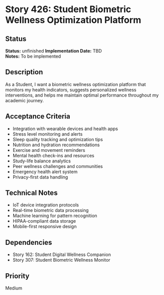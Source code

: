 # Story 426: Student Biometric Wellness Optimization Platform

## Status
**Status:** unfinished
**Implementation Date:** TBD  
**Notes:** To be implemented

## Description
As a Student, I want a biometric wellness optimization platform that monitors my health indicators, suggests personalized wellness interventions, and helps me maintain optimal performance throughout my academic journey.

## Acceptance Criteria
- Integration with wearable devices and health apps
- Stress level monitoring and alerts
- Sleep quality tracking and optimization tips
- Nutrition and hydration recommendations
- Exercise and movement reminders
- Mental health check-ins and resources
- Study-life balance analytics
- Peer wellness challenges and communities
- Emergency health alert system
- Privacy-first data handling

## Technical Notes
- IoT device integration protocols
- Real-time biometric data processing
- Machine learning for pattern recognition
- HIPAA-compliant data storage
- Mobile-first responsive design

## Dependencies
- Story 162: Student Digital Wellness Companion
- Story 307: Student Biometric Wellness Monitor

## Priority
Medium
